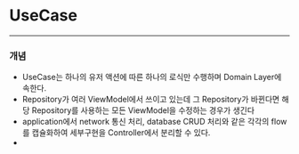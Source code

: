 # UseCase
---
### 개념
* UseCase는 하나의 유저 액션에 따른 하나의 로식만 수행하며 Domain Layer에 속한다.
* Repository가 여러 ViewModel에서 쓰이고 있는데 그 Repository가 바뀐다면 해당 Repository를 사용하는 
모든 ViewModel을 수정하는 경우가 생긴다
* application에서 network 통신 처리, database CRUD 처리와 같은 각각의 flow를 캡슐화하여 세부구현을 Controller에서 분리할 수 있다.
* 
